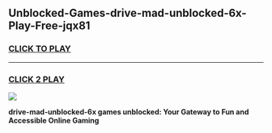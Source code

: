 
## Unblocked-Games-drive-mad-unblocked-6x-Play-Free-jqx81
<h3>
<a href="https://premium76.site?title=drive-mad-unblocked-6x&ref=18A1">CLICK TO PLAY</a></h3>
<hr>

<h3>
<a href="https://premium76.site?title=drive-mad-unblocked-6x&ref=18A1">CLICK 2 PLAY</a>
  
</h3>

<a href="https://premium76.site?title=drive-mad-unblocked-6x&ref=18A1"><img src="https://clearcache.store/games.png"></a>


**drive-mad-unblocked-6x games unblocked: Your Gateway to Fun and Accessible Online Gaming**
